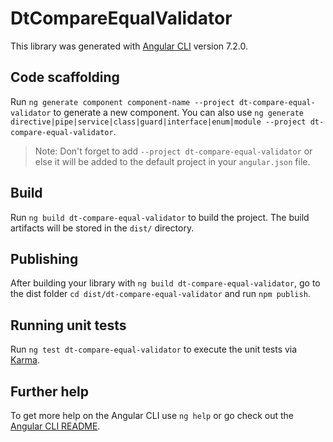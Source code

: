 # DtCompareEqualValidator

This library was generated with [Angular CLI](https://github.com/angular/angular-cli) version 7.2.0.

## Code scaffolding

Run `ng generate component component-name --project dt-compare-equal-validator` to generate a new component. You can also use `ng generate directive|pipe|service|class|guard|interface|enum|module --project dt-compare-equal-validator`.
> Note: Don't forget to add `--project dt-compare-equal-validator` or else it will be added to the default project in your `angular.json` file. 

## Build

Run `ng build dt-compare-equal-validator` to build the project. The build artifacts will be stored in the `dist/` directory.

## Publishing

After building your library with `ng build dt-compare-equal-validator`, go to the dist folder `cd dist/dt-compare-equal-validator` and run `npm publish`.

## Running unit tests

Run `ng test dt-compare-equal-validator` to execute the unit tests via [Karma](https://karma-runner.github.io).

## Further help

To get more help on the Angular CLI use `ng help` or go check out the [Angular CLI README](https://github.com/angular/angular-cli/blob/master/README.md).
